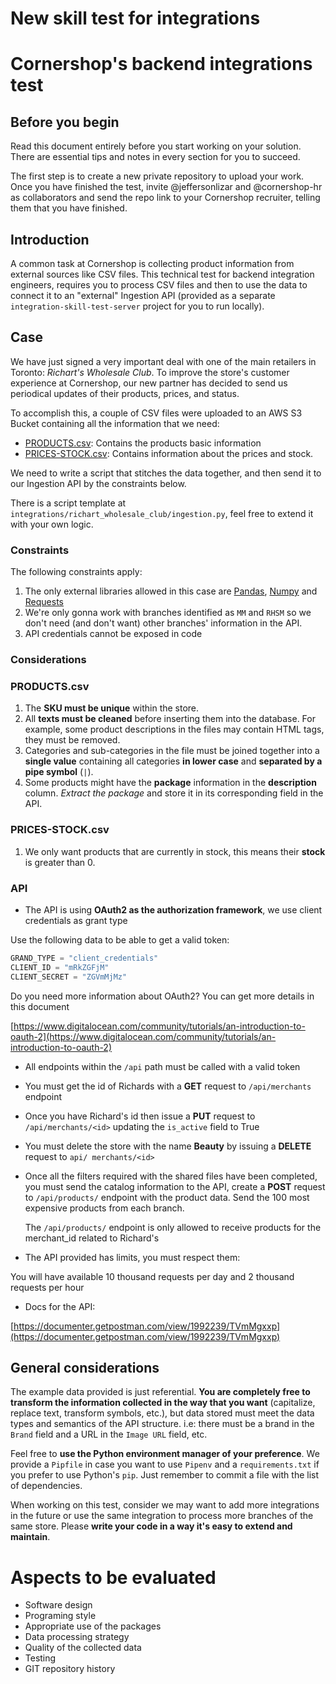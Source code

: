 # New skill test for integrations

# Cornershop's backend integrations test

## Before you begin

Read this document entirely before you start working on your solution. There are essential tips and notes in every section for you to succeed.

The first step is to create a new private repository to upload your work. Once you have finished the test, invite @jeffersonlizar and @cornershop-hr as collaborators and send the repo link to your Cornershop recruiter, telling them that you have finished.

## Introduction

A common task at Cornershop is collecting product information from external sources like CSV files. This technical test for backend integration engineers, requires you to process CSV files and then to use the data to connect it to an "external" Ingestion API (provided as a separate `integration-skill-test-server` project for you to run locally).

## Case

We have just signed a very important deal with one of the main retailers in Toronto: *Richart's Wholesale Club*. To improve the store's customer experience at Cornershop, our new partner has decided to send us periodical updates of their products, prices, and status. 

To accomplish this, a couple of CSV files were uploaded to an AWS S3 Bucket containing all the information that we need:

- [PRODUCTS.csv](https://cornershop-scrapers-evaluation.s3.amazonaws.com/public/PRODUCTS.csv): Contains the products basic information
- [PRICES-STOCK.csv](https://cornershop-scrapers-evaluation.s3.amazonaws.com/public/PRICES-STOCK.csv): Contains information about the prices and stock.

We need to write a script that stitches the data together, and then send it to our Ingestion API by  the constraints below.

There is a script template at `integrations/richart_wholesale_club/ingestion.py`, feel free to extend it with your own logic.

### Constraints

The following constraints apply:

1. The only external libraries allowed in this case are [Pandas](https://pandas.pydata.org/), [Numpy](https://numpy.org/) and [Requests](https://requests.readthedocs.io/)
2. We're only gonna work with branches identified as  `MM` and `RHSM` so we don't need (and don't want) other branches' information in the API.
3. API credentials cannot be exposed in code

### Considerations

### PRODUCTS.csv

1. The **SKU must be unique** within the store.
2. All **texts must be cleaned** before inserting them into the database. For example, some product descriptions in the files may contain HTML tags, they must be removed.
3. Categories and sub-categories in the file must be joined together into a **single value** containing all categories **in lower case** and **separated by a pipe symbol** (`|`).
4. Some products might have the **package** information in the **description** column. *Extract the package* and store it in its corresponding field in the API.

### PRICES-STOCK.csv

1. We only want products that are currently in stock, this means their **stock** is greater than 0.

### API

- The API is using **OAuth2 as the authorization framework**, we use client credentials as grant type

Use the following data to be able to get a valid token:

```python
GRAND_TYPE = "client_credentials"
CLIENT_ID = "mRkZGFjM"
CLIENT_SECRET = "ZGVmMjMz"
```

Do you need more information about OAuth2? You can get more details in this document

[https://www.digitalocean.com/community/tutorials/an-introduction-to-oauth-2](https://www.digitalocean.com/community/tutorials/an-introduction-to-oauth-2)

- All endpoints within the `/api` path must be called with a valid token
- You must get the id of Richards with a **GET** request to `/api/merchants` endpoint
- Once you have Richard's id then issue a **PUT** request to `/api/merchants/<id>` updating the `is_active` field to True
- You must delete the store with the name **Beauty** by issuing a **DELETE** request to `api/ merchants/<id>`
- Once all the filters required with the shared files have been completed, you must send the catalog information to the API, create a **POST** request to `/api/products/` endpoint with the product data. Send the 100 most expensive products from each branch.

    The `/api/products/` endpoint is only allowed to receive products for the merchant_id related to Richard's

- The API provided has limits, you must respect them:

You will have available 10 thousand requests per day and 2 thousand requests per hour

- Docs for the API:

[https://documenter.getpostman.com/view/1992239/TVmMgxxp](https://documenter.getpostman.com/view/1992239/TVmMgxxp)

## General considerations

The example data provided is just referential. **You are completely free to transform the information collected in the way that you want** (capitalize, replace text, transform symbols, etc.), but data stored must meet the data types and semantics of the API structure. i.e: there must be a brand in the `Brand` field and a URL in the `Image URL` field, etc.

Feel free to **use the Python environment manager of your preference**. We provide a `Pipfile` in case you want to use `Pipenv` and a `requirements.txt` if you prefer to use Python's `pip`. Just remember to commit a file with the list of dependencies.

When working on this test, consider we may want to add more integrations in the future or use the same integration to process more branches of the same store. Please **write your code in a way it's easy to extend and maintain**.

# Aspects to be evaluated

- Software design
- Programing style
- Appropriate use of the packages
- Data processing strategy
- Quality of the collected data
- Testing
- GIT repository history
